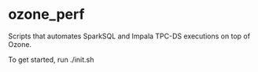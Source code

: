 # ozone_perf

Scripts that automates SparkSQL and Impala TPC-DS executions on top of Ozone.

To get started, run 
./init.sh
